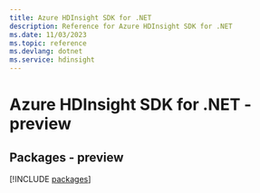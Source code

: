 ```yaml
---
title: Azure HDInsight SDK for .NET
description: Reference for Azure HDInsight SDK for .NET
ms.date: 11/03/2023
ms.topic: reference
ms.devlang: dotnet
ms.service: hdinsight
---
```

# Azure HDInsight SDK for .NET - preview
## Packages - preview
[!INCLUDE [packages](hdinsight-index.md)]